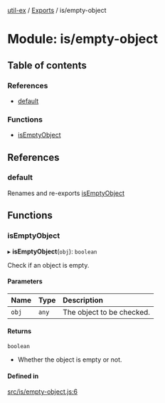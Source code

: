 [util-ex](../README.md) / [Exports](../modules.md) / is/empty-object

# Module: is/empty-object

## Table of contents

### References

- [default](is_empty_object.md#default)

### Functions

- [isEmptyObject](is_empty_object.md#isemptyobject)

## References

### default

Renames and re-exports [isEmptyObject](is_empty_object.md#isemptyobject)

## Functions

### isEmptyObject

▸ **isEmptyObject**(`obj`): `boolean`

Check if an object is empty.

#### Parameters

| Name | Type | Description |
| :------ | :------ | :------ |
| `obj` | `any` | The object to be checked. |

#### Returns

`boolean`

- Whether the object is empty or not.

#### Defined in

[src/is/empty-object.js:6](https://github.com/snowyu/util-ex.js/blob/c071696/src/is/empty-object.js#L6)

